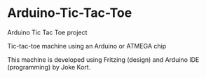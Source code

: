 Arduino-Tic-Tac-Toe
===================

Arduino Tic Tac Toe project

Tic-tac-toe machine using an Arduino or ATMEGA chip

This machine is developed using Fritzing (design) and Arduino IDE (programming) by Joke Kort.
